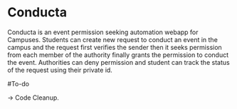 # Conducta
Conducta is an event permission seeking automation webapp for Campuses. Students can create new request to conduct an event in the campus and the request first verifies the sender then it seeks permission from each member of the authority finally grants the permission to conduct the event. Authorities can deny permission and student can track the status of the request using their private id.

#To-do

-> Code Cleanup.
